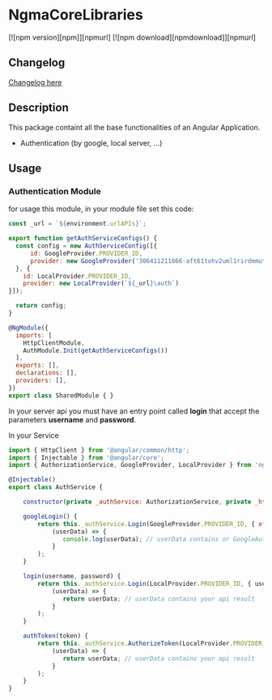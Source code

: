 # NgmaCoreLibraries

[![npm version][npm]][npmurl]
[![npm download][npmdownload]][npmurl]

## Changelog
[Changelog here](https://github.com/fonzy85vr/ngma-core-libraries/blob/develop/projects/ngma-core-libraries/CHANGELOG.md)

## Description
This package containt all the base functionalities of an Angular Application.
- Authentication (by google, local server, ...)

## Usage

### Authentication Module

for usage this module, in your module file set this code:
```javascript
const _url = `${environment.urlAPIs}`;

export function getAuthServiceConfigs() {
  const config = new AuthServiceConfig([{
      id: GoogleProvider.PROVIDER_ID,
      provider: new GoogleProvider('306411211066-aft61tohv2uml1rirdmmutb7e2nhleq6.apps.googleusercontent.com')
  }, {
    id: LocalProvider.PROVIDER_ID,
    provider: new LocalProvider(`${_url}\auth`)
}]);

  return config;
}

@NgModule({
  imports: [
    HttpClientModule,
    AuthModule.Init(getAuthServiceConfigs())
  ],
  exports: [],
  declarations: [],
  providers: [],
})
export class SharedModule { }
```

In your server api you must have an entry point called **login** that accept the parameters **username** and **password**.

In your Service

```javascript
import { HttpClient } from '@angular/common/http';
import { Injectable } from '@angular/core';
import { AuthorizationService, GoogleProvider, LocalProvider } from 'ngma-core-libraries';

@Injectable()
export class AuthService {

    constructor(private _authService: AuthorizationService, private _http: HttpClient) {}

    googleLogin() {
        return this._authService.Login(GoogleProvider.PROVIDER_ID, { offline: true }).then(
            (userData) => {
               console.log(userData); // userData contains or GoogleAuthToken or Google User informations
            }
        );
    }

    login(username, password) {
        return this._authService.Login(LocalProvider.PROVIDER_ID, { username, password }, this._http).then(
            (userData) => {
               return userData; // userData contains your api result
            }
        );
    }

    authToken(token) {
        return this._authService.AuthorizeToken(LocalProvider.PROVIDER_ID, { token }, this._http).then(
            (userData) => {
               return userData; // userData contains your api result
            }
        );
    }
}

```
